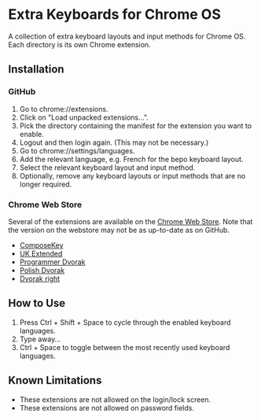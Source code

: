 # Extra Keyboards for Chrome OS

A collection of extra keyboard layouts and input methods for Chrome OS. Each
directory is its own Chrome extension.

## Installation
### GitHub

1. Go to chrome://extensions.
2. Click on "Load unpacked extensions...".
3. Pick the directory containing the manifest for the extension you want to
enable.
4. Logout and then login again. (This may not be necessary.)
5. Go to chrome://settings/languages.
6. Add the relevant language, e.g. French for the bepo keyboard layout.
7. Select the relevant keyboard layout and input method.
8. Optionally, remove any keyboard layouts or input methods that are no longer
required.

### Chrome Web Store

Several of the extensions are available on the [Chrome Web Store](http://chrome.google.com/webstore/).
Note that the version on the webstore may not be as up-to-date as on GitHub.

- [ComposeKey](https://chrome.google.com/webstore/detail/composekey/iijdllfdmhbmlmnbcohgbfagfibpbgba)
- [UK Extended](https://chrome.google.com/webstore/detail/uk-extended/pkbdliadhfopgfdhbldifaakplenbpnd)
- [Programmer Dvorak](https://chrome.google.com/webstore/detail/programmer-dvorak/mogcmmflienoigckdgnkkkafbgkaecbj)
- [Polish Dvorak](https://chrome.google.com/webstore/detail/polish-dvorak/gikieikejljogkfjbijjplfhbmhbmfkf)
- [Dvorak right](https://chrome.google.com/webstore/detail/dvorak-right/ibmblmkjihglholefminaiddohamopnn)

## How to Use

1. Press Ctrl + Shift + Space to cycle through the enabled keyboard languages.
2. Type away…
3. Ctrl + Space to toggle between the most recently used keyboard languages.

## Known Limitations
- These extensions are not allowed on the login/lock screen.
- These extensions are not allowed on password fields.
